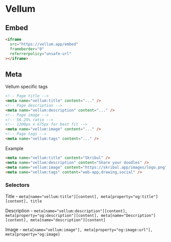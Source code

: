 # Vellum

## Embed

```html
<iframe
  src="https://vellum.app/embed"
  frameborder="0"
  referrerpolicy="unsafe-url"
></iframe>
```

## Meta

Vellum specific tags

```html
<!-- Page title -->
<meta name="vellum:title" content="..." />
<!-- Page description -->
<meta name="vellum:description" content="..." />
<!-- Page image -->
<!-- 56.25% ratio -->
<!-- 1200px x 675px for best fit -->
<meta name="vellum:image" content="..." />
<!-- Page tags -->
<meta name="vellum:tags" content="..." />
```

Example

```html
<meta name="vellum:title" content="Skribul" />
<meta name="vellum:description" content="Share your doodles" />
<meta name="vellum:image" content="https://skribul.app/images/logo.png" />
<meta name="vellum:tags" content="web-app,drawing,social" />
```

### Selectors

Title - `meta[name="vellum:title"][content], meta[property="og:title"][content], title`

Description - `meta[name="vellum:description"][content], meta[property="og:description"][content], meta[name="Description"][content], meta[name="description"][content]`

Image - `meta[name="vellum:image"], meta[property="og:image:url"], meta[property="og:image]`
